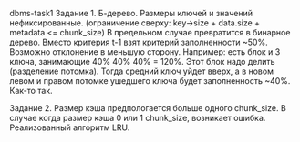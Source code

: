 dbms-task1
Задание 1.
Б-дерево.
Размеры ключей и значений нефиксированные.
(ограничение сверху: key->size + data.size + metadata <= chunk_size)
В предельном случае превратится в бинарное дерево. 
Вместо критерия t-1 взят критерий заполненности ~50%. Возможно отклонение в меньшую сторону.
Например: есть блок и 3 ключа, занимающие 40% 40% 40% = 120%. Этот блок надо делить (разделение потомка).
Тогда средний ключ уйдет вверх, а в новом левом и правом потомке ушедшего ключа будет заполненность ~40%.
Как-то так.

Задание 2.
Размер кэша предпологается больше одного chunk_size. 
В случае когда размер кэша 0 или 1 chunk_size, возникает ошибка.
Реализованный алгоритм LRU.
